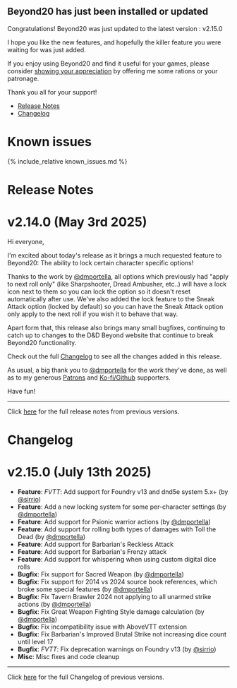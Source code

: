 ## Beyond20 has just been installed or updated

Congratulations! Beyond20 was just updated to the latest version : v2.15.0

I hope you like the new features, and hopefully the killer feature you were waiting for was just added.

If you enjoy using Beyond20 and find it useful for your games, please consider [showing your appreciation](/rations) by offering me some rations or your patronage.

Thank you all for your support!

* [Release Notes](#release-notes)
* [Changelog](#changelog)

# Known issues

{% include_relative known_issues.md %}

# Release Notes

v2.14.0 (May 3rd 2025)
===

Hi everyone,

I'm excited about today's release as it brings a much requested feature to Beyond20: The ability to lock certain character specific options!

Thanks to the work by [@dmportella](https://github.com/dmportella), all options which previously had "apply to next roll only" (like Sharpshooter, Dread Ambusher, etc..) will have a lock icon next to them so you can lock the option so it doesn't reset automatically after use.
We've also added the lock feature to the Sneak Attack option (locked by default) so you can have the Sneak Attack option only apply to the next roll if you wish it to behave that way.

Apart form that, this release also brings many small bugfixes, continuing to catch up to changes to the D&D Beyond website that continue to break Beyond20 functionality. 

Check out the full [Changelog](/Changelog#v2140) to see all the changes added in this release.

As usual, a big thank you to [@dmportella](https://linktr.ee/dmportella) for the work they've done, as well as to my generous [Patrons](https://patreon.com/kakaroto) and [Ko-fi/Github](/rations) supporters. 

Have fun!


---

Click [here](/release_notes) for the full release notes from previous versions.

# Changelog

v2.15.0 (July 13th 2025)
===
- **Feature**: *FVTT*: Add support for Foundry v13 and dnd5e system 5.x+ (by [@sirrio](https://github.com/sirrio))
- **Feature**: Add a new locking system for some per-character settings (by [@dmportella](https://github.com/dmportella))
- **Feature**: Add support for Psionic warrior actions (by [@dmportella](https://github.com/dmportella))
- **Feature**: Add support for rolling both types of damages with Toll the Dead (by [@dmportella](https://github.com/dmportella))
- **Feature**: Add support for Barbarian's Reckless Attack
- **Feature**: Add support for Barbarian's Frenzy attack
- **Feature**: Add support for whispering when using custom digital dice rolls
- **Bugfix**: Fix support for Sacred Weapon (by [@dmportella](https://github.com/dmportella))
- **Bugfix**: Fix support for 2014 vs 2024 source book references, which broke some special features (by [@dmportella](https://github.com/dmportella))
- **Bugfix**: Fix Tavern Brawler 2024 not applying to all unarmed strike actions (by [@dmportella](https://github.com/dmportella))
- **Bugfix**: Fix Great Weapon Fighting Style damage calculation (by [@dmportella](https://github.com/dmportella))
- **Bugfix**: Fix incompatibility issue with AboveVTT extension
- **Bugfix**: Fix Barbarian's Improved Brutal Strike not increasing dice count until level 17
- **Bugfix**: *FVTT*: Fix deprecation warnings on Foundry v13 (by [@sirrio](https://github.com/sirrio))
- **Misc**: Misc fixes and code cleanup

---

Click [here](/Changelog) for the full Changelog of previous versions.
